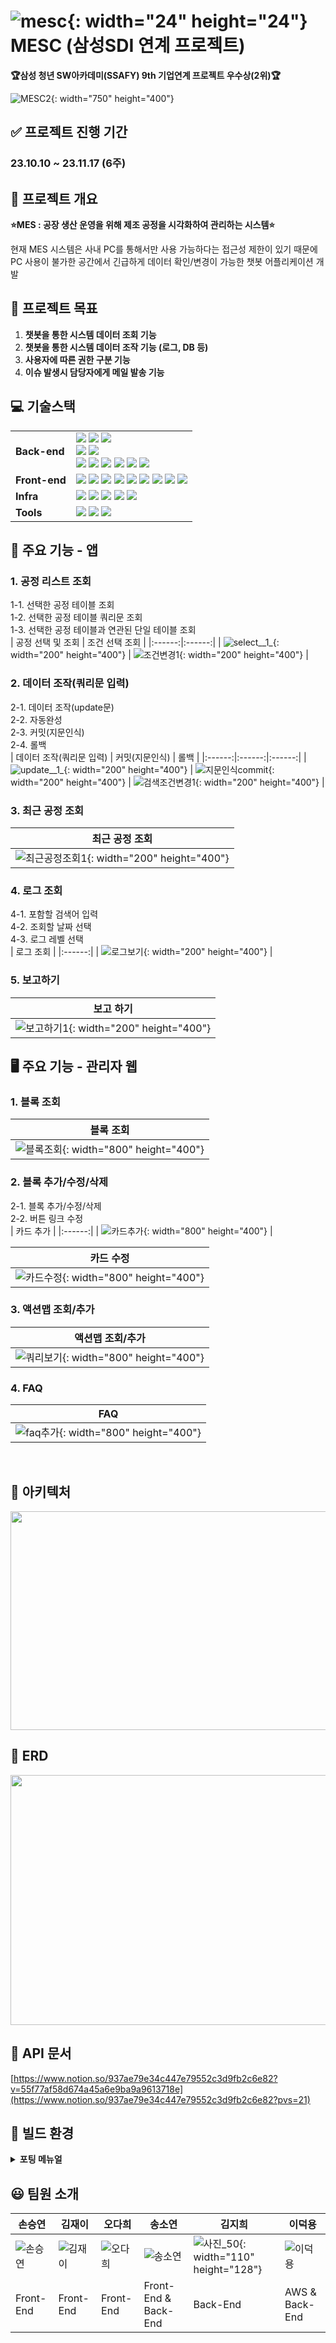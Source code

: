 # ![mesc]([/uploads/66de32e2bfcc55f6b81c31f38b8cb9a1/mesc.PNG](https://github.com/Gitgloo/tempimage/assets/130892737/5658cf5c-37b2-4043-9158-b2fe20157a3e)){: width="24" height="24"} MESC (삼성SDI 연계 프로젝트)

**🏆삼성 청년 SW아카데미(SSAFY) 9th 기업연계 프로젝트 우수상(2위)🏆**

![MESC2](/uploads/c928d87579837d7669f0028de540b84d/MESC2.PNG){: width="750" height="400"}
<br>

## ✅ 프로젝트 진행 기간

### 23.10.10 ~ 23.11.17 (6주)

## 📖 프로젝트 개요
**⭐MES : 공장 생산 운영을 위해 제조 공정을 시각화하여 관리하는 시스템⭐**

현재 MES 시스템은 사내 PC를 통해서만 사용 가능하다는 접근성 제한이 있기 때문에 PC 사용이 불가한 공간에서 긴급하게 데이터 확인/변경이 가능한 챗봇 어플리케이션 개발

## 🔖 프로젝트 목표
1. **챗봇을 통한 시스템 데이터 조회 기능**
2. **챗봇을 통한 시스템 데이터 조작 기능 (로그, DB 등)**
3. **사용자에 따른 권한 구분 기능**
4. **이슈 발생시 담당자에게 메일 발송 기능**

## **💻 기술스택**
<table>
<tr>
<td><b>Back-end</b></td>
<td>
<img src="https://img.shields.io/badge/Java-17.0.8-007396?style=flat&logo=Java&logoColor=white"/>
<img src="https://img.shields.io/badge/Spring Boot-3.0.6-6DB33F?style=flat-square&logo=Spring Boot&logoColor=white"/>
<img src="https://img.shields.io/badge/Spring Security-3.0.4-6DB33F?style=flat-square&logo=Spring Security&logoColor=white"/>
<br>
<img src="https://img.shields.io/badge/MariaDB-8.0-4479A1?style=flat-square&logo=MariaDB&logoColor=white"/>
<img src="https://img.shields.io/badge/JPA-59666C?style=flat-square&logo=Hibernate&logoColor=white"/>
<br>
<img src="https://img.shields.io/badge/Gradle-C71A36?style=flat-square&logo=Gradle&logoColor=white"/>
<img src="https://img.shields.io/badge/JWT-000000?style=flat-square&logo=JSON Web Tokens&logoColor=white"/>
<img src="https://img.shields.io/badge/FastAPI-009688?style=flat-square&logo=fastapi&logoColor=white"/>
<img src="https://img.shields.io/badge/Smartthings-15BFFF?style=flat-square&logo=smartthings&logoColor=white"/>
<img src="https://img.shields.io/badge/Node.js-339933?style=flat-square&logo=Node.js&logoColor=white"/>
<img src="https://img.shields.io/badge/Pytorch-EE4C2C?style=flat-square&logo=pytorch&logoColor=white"/>
</td>
</tr>

<tr>
<td><b>Front-end</b></td>
<td>
<img src="https://img.shields.io/badge/Npm-10.2.0-CB3837?style=flat-square&logo=Npm&logoColor=white"/>
<img src="https://img.shields.io/badge/Node-18.18.2-339933?style=flat-square&logo=Node.js&logoColor=white"/>
<img src="https://img.shields.io/badge/React-18.2.0-61DAFB?style=flat-square&logo=React&logoColor=white"/>
<img src="https://img.shields.io/badge/Recoil-18.2.0-61DAFB?style=flat-square&logo=Recoil&logoColor=white"/>
<img src="https://img.shields.io/badge/Reactnative-0.72.6-61DAFB?style=flat-square&logo=React&logoColor=white"/>
<img src="https://img.shields.io/badge/TypeScript-F7DF1E?style=flat-square&logo=typescript&logoColor=black"/>
<img src="https://img.shields.io/badge/JSON-000000?style=flat-square&logo=json&logoColor=white"/>
<img src="https://img.shields.io/badge/HTML5-E34F26?style=flat-square&logo=html5&logoColor=white"/>
<img src="https://img.shields.io/badge/CSS3-1572B6?style=flat-square&logo=css3&logoColor=white"/>
</td>
</tr>

<tr>
<td><b>Infra</b></td>
<td>
<img src="https://img.shields.io/badge/AWS-232F3E?style=flat-square&logo=amazon aws&logoColor=white"/>
<img src="https://img.shields.io/badge/Docker-4479A1?style=flat-square&logo=Docker&logoColor=white"/>
<img src="https://img.shields.io/badge/Kubernetes-326CE5?style=flat-square&logo=Kubernetes&logoColor=white"/>
<img src="https://img.shields.io/badge/NGINX-1.18.0(Ubuntu)-009639?style=flat-square&logo=NGINX&logoColor=white"/>
<img src="https://img.shields.io/badge/Grafana-F46800?style=flat-square&logo=Grafana&logoColor=white"/>
</td>
</tr>

<tr>
<td><b>Tools</b></td>
<td>
<img src="https://img.shields.io/badge/Notion-333333?style=flat-square&logo=Notion&logoColor=white"/>
<img src="https://img.shields.io/badge/GitLab-FCA121?style=flat-square&logo=GitLab&logoColor=white"/>
<img src="https://img.shields.io/badge/JIRA-0052CC?style=flat-square&logo=JIRA Software&logoColor=white"/>
</td>
</tr>
</table>


## 📱 주요 기능 - 앱

### 1. 공정 리스트 조회
1-1. 선택한 공정 테이블 조회
<br>
1-2. 선택한 공정 테이블 쿼리문 조회
<br>
1-3. 선택한 공정 테이블과 연관된 단일 테이블 조회
<br>
| 공정 선택 및 조회 | 조건 선택 조회 |
|:------:|:------:|
| ![select__1_](/uploads/059ad33cbcf7fb7ec518353db3a8eb47/select__1_.gif){: width="200" height="400"} | ![조건변경1](/uploads/be7e59f5c09c20f588f6ff1a32bfa92e/조건변경1.gif){: width="200" height="400"} |

### 2. 데이터 조작(쿼리문 입력)
2-1. 데이터 조작(update문)
<br>
2-2. 자동완성
<br>
2-3. 커밋(지문인식)
<br>
2-4. 롤백
<br>
| 데이터 조작(쿼리문 입력) | 커밋(지문인식) | 롤백 |
|:------:|:------:|:------:|
| ![update__1_](/uploads/3cab161b4cfec2206608e90a6f3717b9/update__1_.gif){: width="200" height="400"} | ![지문인식commit](/uploads/b9bedf196833d8d3d53e8cd5ed852aee/지문인식commit.gif){: width="200" height="400"} | ![검색조건변경1](/uploads/ec389505f51b5a641a0ae84d391dca72/검색조건변경1.gif){: width="200" height="400"} |

### 3. 최근 공정 조회
| 최근 공정 조회 |
|:------:|
| ![최근공정조회1](/uploads/e1fd7370ab87d488bb07055fb94d25dd/최근공정조회1.gif){: width="200" height="400"} |

### 4. 로그 조회
4-1. 포함할 검색어 입력
<br>
4-2. 조회할 날짜 선택
<br>
4-3. 로그 레벨 선택
<br>
| 로그 조회 |
|:------:|
| ![로그보기](/uploads/bdbff1cef0b66929e052655dc60f7730/로그보기.gif){: width="200" height="400"} |

### 5. 보고하기
| 보고 하기 |
|:------:|
| ![보고하기1](/uploads/a471defbbef27ade723c2fcd4075b26b/보고하기1.gif){: width="200" height="400"} |


## 🖥️ 주요 기능 - 관리자 웹

### 1. 블록 조회
| 블록 조회 |
|:------:|
| ![블록조회](/uploads/87af9a49bb7fd67826aad3f4dd59458a/블록조회.gif){: width="800" height="400"} |

### 2. 블록 추가/수정/삭제
2-1. 블록 추가/수정/삭제
<br>
2-2. 버튼 링크 수정
<br>
| 카드 추가 |
|:------:|
| ![카드추가](/uploads/4382abb233294272afe58fb409608c1f/카드추가.gif){: width="800" height="400"} |

| 카드 수정 |
|:------:|
| ![카드수정](/uploads/4f7daa2d4eb55b2808c4c1c6fb53b41d/카드수정.gif){: width="800" height="400"} |

### 3. 액션맵 조회/추가
| 액션맵 조회/추가 |
|:------:|
| ![쿼리보기](/uploads/e3f69d1c31913040606e94f0362c7b3e/쿼리보기.gif){: width="800" height="400"} |

### 4. FAQ
| FAQ |
|:------:|
| ![faq추가](/uploads/7e88ec00d69c5285c57520967e50a3a0/faq추가.gif){: width="800" height="400"} |
<br>


## 💫 아키텍처
<img src="https://github.com/Gitgloo/tempimage/assets/130892737/446744a5-d022-4446-a64e-3d9123b77d7f" width="750" height="350"/>

## 🎨 ERD

<img src="https://github.com/Gitgloo/tempimage/assets/130892737/4ac7e79d-e1e7-47b5-a2f1-517808a907c0" width="750" height="400"/>

## 📂 API 문서

[https://www.notion.so/937ae79e34c447e79552c3d9fb2c6e82?v=55f77af58d674a45a6e9ba9a9613718e](https://www.notion.so/937ae79e34c447e79552c3d9fb2c6e82?pvs=21)

## 📒 빌드 환경
<details>
  <summary><b>포팅 메뉴얼</b></summary>
  <div markdown="1">
                
- Frontend
    - IDE : VScode
    - React : 18.18.2
        
        <pre markdown="1">
        "dependencies": {
        "@emotion/react": "^11.11.1",
        "@emotion/styled": "^11.11.0",
        "@gorhom/bottom-sheet": "^4.5.1",
        "@mui/icons-material": "^5.14.16",
        "@mui/material": "^5.14.17",
        "@react-native-async-storage/async-storage": "^1.19.4",
        "@react-native-community/checkbox": "^0.5.16",
        "@react-native-community/datetimepicker": "^7.6.1",
        "@react-native-firebase/app": "^18.6.1",
        "@react-native-firebase/messaging": "^18.6.1",
        "@react-navigation/bottom-tabs": "^6.5.11",
        "@react-navigation/native": "^6.1.9",
        "@react-navigation/stack": "^6.3.19",
        "axios": "^1.6.0",
        "date-fns": "^2.30.0",
        "lodash": "^4.17.21",
        "react": "18.2.0",
        "react-native": "0.72.6",
        "react-native-autocomplete-dropdown": "^3.1.0",
        "react-native-biometrics": "^3.0.1",
        "react-native-checkbox": "^2.0.0",
        "react-native-date-picker": "^4.3.3",
        "react-native-dropdown-picker": "^5.4.6",
        "react-native-gesture-handler": "^2.13.3",
        "react-native-keychain": "^8.1.2",
        "react-native-modal-datetime-picker": "^17.1.0",
        "react-native-reanimated": "^3.5.4",
        "react-native-reanimated-carousel": "^3.5.1",
        "react-native-safe-area-context": "^4.7.3",
        "react-native-screens": "^3.26.0",
        "react-native-svg": "^13.14.0",
        "react-native-toast-message": "^2.1.7",
        "react-native-touch-id": "^4.4.1",
        "recoil": "^0.7.7",
        "styled-components": "^5.3.10"
        },
        <br>
        "devDependencies": {
        "@babel/core": "^7.20.0",
        "@babel/preset-env": "^7.20.0",
        "@babel/runtime": "^7.20.0",
        "@react-native/eslint-config": "^0.72.2",
        "@react-native/metro-config": "^0.72.11",
        "@tsconfig/react-native": "^3.0.0",
        "@types/lodash": "^4.14.200",
        "@types/react": "^18.0.24",
        "@types/react-test-renderer": "^18.0.0",
        "@types/styled-components": "^5.1.29",
        "@types/styled-components-react-native": "^5.2.4",
        "@typescript-eslint/parser": "^5.62.0",
        "babel-jest": "^29.2.1",
        "eslint": "^8.19.0",
        "eslint-config-prettier": "^9.0.0",
        "eslint-plugin-prettier": "^5.0.1",
        "jest": "^29.2.1",
        "metro-react-native-babel-preset": "0.76.8",
        "prettier": "^3.0.3",
        "react-native-svg-transformer": "^1.1.0",
        "react-test-renderer": "18.2.0",
        "typescript": "4.8.4"
        },
        "engines": {
        "node": ">=16"
        }
    </pre>
        
- Backend
    - IDE : Intellij 2022.02.01 (Ultimate), MobaXterm
    - SpringBoot : 3.0.12
    - Java 17
    - MySQL 8.0
    - Redis 7.2.3
    - Docker
    - Jenkins

  </div>
</details>
    

## **😃 팀원 소개**
| 손승연 | 김재이 | 오다희 | 송소연 | 김지희 | 이덕용 |
| --- | --- | --- | --- | --- | --- |
|![손승연](/uploads/be587f4b42311a585bd601c807c12807/손승연.png)|![김재이](/uploads/facc88b3ce93bec37d88e0e1efe76871/김재이.png)|![오다희](/uploads/a4daf4ee77a1c82907daab44d42a0c7e/오다희.png)  |![송소연](/uploads/95ca4633529f311a5232a0d991d88b61/송소연.png)| ![사진_50](/uploads/b88af508fd2d02c5d2fd5587537931cc/사진_50.jpg){: width="110" height="128"} |![이덕용](/uploads/9bbd2174d4f6491006fd427d6d5cb356/이덕용.png)|
| Front-End | Front-End | Front-End | Front-End & Back-End | Back-End | AWS & Back-End |
